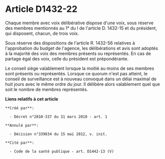 # Article D1432-22

Chaque membre avec voix délibérative dispose d'une voix, sous réserve des membres mentionnés au 1° du I de l'article D.
1432-15 et du président, qui disposent, chacun, de trois voix. 

Sous réserve des dispositions de l'article R. 1432-56 relatives à l'approbation du budget de l'agence, les délibérations et
avis sont adoptés à la majorité des voix des membres présents ou représentés. En cas de partage égal des voix, celle du
président est prépondérante. 

Le conseil siège valablement lorsque la moitié au moins de ses membres sont présents ou représentés. Lorsque ce quorum n'est
pas atteint, le conseil de surveillance est à nouveau convoqué dans un délai maximal de huit jours avec le même ordre du
jour. Il délibère alors valablement quel que soit le nombre de membres représentés.

**Liens relatifs à cet article**

	**Créé par**:

	  - Décret n°2010-337 du 31 mars 2010 - art. 1

	**Annulé par**:

	  - Décision n°339834 du 15 mai 2012, v. init.

	**Cité par**:

	  - Code de la santé publique - art. D1442-13 (V)
